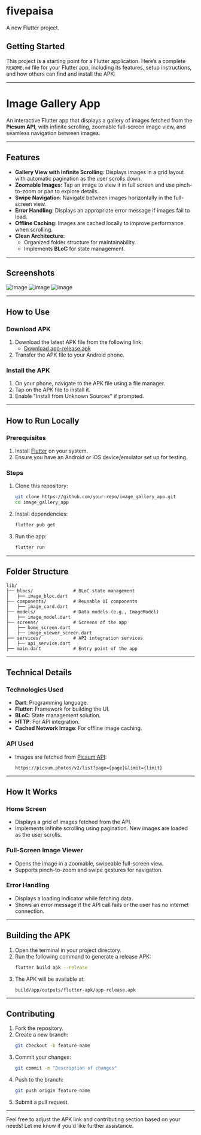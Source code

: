 # fivepaisa

A new Flutter project.

## Getting Started

This project is a starting point for a Flutter application.
Here’s a complete `README.md` file for your Flutter app, including its features, setup instructions, and how others can find and install the APK:

---

# **Image Gallery App**

An interactive Flutter app that displays a gallery of images fetched from the **Picsum API**, with infinite scrolling, zoomable full-screen image view, and seamless navigation between images.

---

## **Features**
- **Gallery View with Infinite Scrolling**: Displays images in a grid layout with automatic pagination as the user scrolls down.
- **Zoomable Images**: Tap an image to view it in full screen and use pinch-to-zoom or pan to explore details.
- **Swipe Navigation**: Navigate between images horizontally in the full-screen view.
- **Error Handling**: Displays an appropriate error message if images fail to load.
- **Offline Caching**: Images are cached locally to improve performance when scrolling.
- **Clean Architecture**:
  - Organized folder structure for maintainability.
  - Implements **BLoC** for state management.

---

## **Screenshots**
![image](https://github.com/user-attachments/assets/439bfe98-ec76-4bbc-84cf-18b7738cc254)
![image](https://github.com/user-attachments/assets/89c12773-8051-4b2a-a72e-208b4f946751)
![image](https://github.com/user-attachments/assets/851b568f-53d3-47e2-8639-4c70158bfa8f)



---

## **How to Use**

### **Download APK**
1. Download the latest APK file from the following link:
   - [Download app-release.apk](https://drive.google.com/drive/folders/1p-HaUHdbNkrPlnwhAq_ikbZ8hHH4WHr-?usp=sharing) 
2. Transfer the APK file to your Android phone.

### **Install the APK**
1. On your phone, navigate to the APK file using a file manager.
2. Tap on the APK file to install it.
3. Enable "Install from Unknown Sources" if prompted.

---

## **How to Run Locally**

### **Prerequisites**
1. Install [Flutter](https://docs.flutter.dev/get-started/install) on your system.
2. Ensure you have an Android or iOS device/emulator set up for testing.

### **Steps**
1. Clone this repository:
   ```bash
   git clone https://github.com/your-repo/image_gallery_app.git
   cd image_gallery_app
   ```
2. Install dependencies:
   ```bash
   flutter pub get
   ```
3. Run the app:
   ```bash
   flutter run
   ```

---

## **Folder Structure**
```
lib/
├── blocs/               # BLoC state management
│   ├── image_bloc.dart
├── components/          # Reusable UI components
│   ├── image_card.dart
├── models/              # Data models (e.g., ImageModel)
│   ├── image_model.dart
├── screens/             # Screens of the app
│   ├── home_screen.dart
│   ├── image_viewer_screen.dart
├── services/            # API integration services
│   ├── api_service.dart
├── main.dart            # Entry point of the app
```

---

## **Technical Details**

### **Technologies Used**
- **Dart**: Programming language.
- **Flutter**: Framework for building the UI.
- **BLoC**: State management solution.
- **HTTP**: For API integration.
- **Cached Network Image**: For offline image caching.

### **API Used**
- Images are fetched from [Picsum API](https://picsum.photos/):
  ```
  https://picsum.photos/v2/list?page={page}&limit={limit}
  ```

---

## **How It Works**

### **Home Screen**
- Displays a grid of images fetched from the API.
- Implements infinite scrolling using pagination. New images are loaded as the user scrolls.

### **Full-Screen Image Viewer**
- Opens the image in a zoomable, swipeable full-screen view.
- Supports pinch-to-zoom and swipe gestures for navigation.

### **Error Handling**
- Displays a loading indicator while fetching data.
- Shows an error message if the API call fails or the user has no internet connection.

---

## **Building the APK**

1. Open the terminal in your project directory.
2. Run the following command to generate a release APK:
   ```bash
   flutter build apk --release
   ```
3. The APK will be available at:
   ```
   build/app/outputs/flutter-apk/app-release.apk
   ```

---

## **Contributing**
1. Fork the repository.
2. Create a new branch:
   ```bash
   git checkout -b feature-name
   ```
3. Commit your changes:
   ```bash
   git commit -m "Description of changes"
   ```
4. Push to the branch:
   ```bash
   git push origin feature-name
   ```
5. Submit a pull request.

---


Feel free to adjust the APK link and contributing section based on your needs! Let me know if you'd like further assistance.

